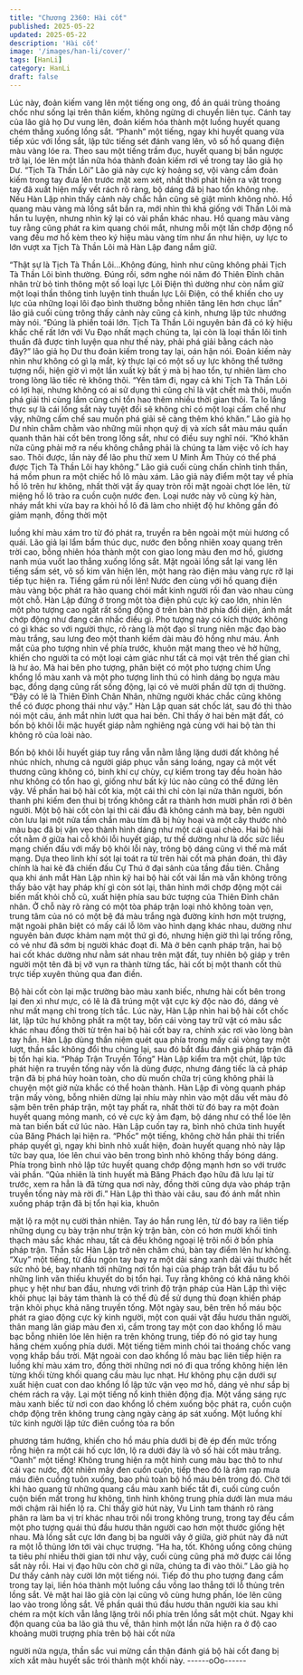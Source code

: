 ```yaml
---
title: "Chương 2360: Hài cốt"
published: 2025-05-22
updated: 2025-05-22
description: 'Hài cốt'
image: '/images/han-li/cover/'
tags: [HanLi]
category: HanLi
draft: false
---
```


Lúc này, đoản kiếm vang lên một tiếng ong ong, đồ án quái trùng
thoáng chốc như sống lại trên thân kiếm, không ngừng di chuyển
liên tục.
Cánh tay của lão giả họ Dư vung lên, đoản kiếm hóa thành một
luồng huyết quang chém thẳng xuống lồng sắt.
“Phanh” một tiếng, ngay khi huyết quang vừa tiếp xúc với lồng
sắt, lập tức tiếng sét đánh vang lên, vô số hồ quang điện màu
vàng lóe ra.
Theo sau một tiếng trầm đục, huyết quang bị bắn ngược trở lại,
lóe lên một lần nữa hóa thành đoản kiếm rơi về trong tay lão giả
họ Dư.
“Tịch Tà Thần Lôi”
Lão giả này cực kỳ hoảng sợ, vội vàng cầm đoản kiếm trong tay
đưa lên trước mặt xem xét, nhất thời phát hiện ra vật trong tay đã
xuất hiện mấy vết rách rõ ràng, bộ dáng đã bị hao tổn không nhẹ.
Nếu Hàn Lập nhìn thấy cảnh này chắc hẳn cũng sẽ giật mình
không nhỏ.
Hồ quang màu vàng mà lồng sắt bắn ra, mới nhìn thì khá giống
với Thần Lôi mà hắn tu luyện, nhưng nhìn kỹ lại có vài phần khác
nhau.
Hồ quang màu vàng tuy rằng cũng phát ra kim quang chói mắt,
nhưng mỗi một lần chớp động nổ vang đều mơ hồ kèm theo ký
hiệu màu vàng tím như ẩn như hiện, uy lực to lớn vượt xa Tịch Tà
Thần Lôi mà Hàn Lập đang nắm giữ.

“Thật sự là Tịch Tà Thần Lôi…Không đúng, hình như cũng không
phải Tịch Tà Thần Lôi bình thường. Đúng rồi, sớm nghe nói năm
đó Thiên Đỉnh chân nhân trừ bỏ tinh thông một số loại lực Lôi
Điện thì dường như còn nắm giữ một loại thần thông tinh luyện
tinh thuần lực Lôi Điện, có thể khiến cho uy lực của những loại lôi
đạo bình thường bỗng nhiên tăng lên hơn chục lần” lão giả cuối
cùng trông thấy cảnh này cũng cả kinh, nhưng lập tức nhướng
mày nói.
“Đúng là phiền toái lớn. Tịch Tà Thần Lôi nguyên bản đã có kỳ
hiệu khắc chế rất lớn với Vu Đạo nhất mạch chúng ta, lại còn là
loại thần lôi tinh thuần đã được tinh luyện qua như thế này, phải
phá giải bằng cách nào đây?” lão giả họ Dư thu đoản kiếm trong
tay lại, oán hận nói.
Đoản kiếm này nhìn như không có gì lạ mắt, kỳ thực lại có một số
uy lực không thể tưởng tượng nổi, hiện giờ vì một lần xuất kỳ bất
ý mà bị hao tổn, tự nhiên làm cho trong lòng lão tiếc rẻ không thôi.
“Yên tâm đi, ngay cả khi Tịch Tà Thần Lôi có lợi hại, nhưng không
có ai sử dụng thì cũng chỉ là vật chết mà thôi, muốn phá giải thì
cùng lắm cũng chỉ tổn hao thêm nhiều thời gian thôi. Ta lo lắng
thực sự là cái lồng sắt này tuyệt đối sẽ không chỉ có một loại cấm
chế như vậy, những cấm chế sau muốn phá giải sẽ càng thêm
khó khăn.” Lão già họ Dư nhìn chằm chằm vào những mũi nhọn
quỷ dị và xích sắt màu máu quấn quanh thân hài cốt bên trong
lồng sắt, như có điều suy nghĩ nói.
“Khó khăn nữa cũng phải mở ra nếu không chẳng phải là chúng
ta làm việc vô ích hay sao. Thôi được, lần này để lão phu thử xem
U Minh Âm Thủy có thể phá được Tịch Tà Thần Lôi hay không.”
Lão giả cuối cùng chấn chỉnh tinh thần, há mồm phun ra một
chiếc hồ lô màu xám.
Lão giả này điểm một tay về phía hồ lô trên hư không, nhất thời
vật ấy quay tròn rồi mặt ngoài chợt lóe lên, từ miệng hồ lô trào ra
cuồn cuộn nước đen.
Loại nước này vô cùng kỳ hàn, nháy mắt khi vừa bay ra khỏi hồ lô
đã làm cho nhiệt độ hư không gần đó giảm mạnh, đồng thời một

luồng khí màu xám tro từ đó phát ra, truyền ra bên ngoài một mùi
hương cổ quái.
Lão giả lại lẩm bẩm thúc dục, nước đen bỗng nhiên xoay quang
trên trời cao, bỗng nhiên hóa thành một con giao long màu đen
mơ hồ, giương nanh múa vuốt lao thẳng xuống lồng sắt.
Mặt ngoài lồng sắt lại vang lên tiếng sấm sét, vô số kim văn hiện
lên, một hang rào điện màu vàng rực rỡ lại tiếp tục hiện ra.
Tiếng gầm rú nổi lên!
Nước đen cùng với hồ quang điện màu vàng bộc phát ra hào
quang chói mắt kinh người rồi đan vào nhau cùng một chỗ.
Hàn Lập đứng ở trong một tòa điện phủ cực kỳ cao lớn, nhìn lên
một pho tượng cao ngất rất sống động ở trên bàn thờ phía đối
diện, ánh mắt chớp động như đang cân nhắc điều gì.
Pho tượng này có kích thước không có gì khác so với người thực,
rõ ràng là một đạo sĩ trung niên mặc đạo bào màu trắng, sau lưng
đeo một thanh kiếm dài màu đỏ hồng như máu.
Ánh mắt của pho tượng nhìn về phía trước, khuôn mặt mang theo
vẻ hờ hững, khiến cho người ta có một loại cảm giác như tất cả
mọi vật trên thế gian chỉ là hư ảo.
Mà hai bên pho tượng, phân biệt có một pho tượng chim Ưng
khổng lồ màu xanh và một pho tượng linh thú có hình dáng bọ
ngựa màu bạc, đồng dạng cũng rất sống động, lại có vẻ mười
phần dữ tợn dị thường.
“Đây có lẽ là Thiên Đỉnh Chân Nhân, những người khác chắc
cũng không thể có được phong thái như vậy.” Hàn Lập quan sát
chốc lát, sau đó thì thào nói một câu, ánh mắt nhìn lướt qua hai
bên.
Chỉ thấy ở hai bên mặt đất, có bốn bộ khôi lỗi mặc huyết giáp
nằm nghiêng ngả cùng với hai bộ tàn thi không rõ của loài nào.

Bốn bộ khôi lỗi huyết giáp tuy rắng vẫn nằm lẳng lặng dưới đất
không hề nhúc nhích, nhưng cả người giáp phục vẫn sáng loáng,
ngay cả một vết thương cũng không có, binh khí cự chùy, cự kiếm
trong tay đều hoàn hảo như không có tổn hao gì, giống như bất
kỳ lúc nào cũng có thể đứng lên vậy.
Về phần hai bộ hài cốt kia, một cái thì chỉ còn lại nửa thân người,
bốn thanh phi kiếm đen thui bị trống không cắt ra thành hơn mười
phần rơi ở bên người.
Một bộ hài cốt còn lại thì cái đầu đã không cánh mà bay, bên
người còn lưu lại một nửa tấm chắn màu tím đã bị hủy hoại và
một cây thước nhỏ màu bạc đã bị vặn vẹo thành hình dáng như
một cái quai chèo.
Hai bộ hài cốt nằm ở giữa hai cỗ khôi lỗi huyết giáp, tư thế dường
như là dốc sức liều mạng chiến đấu với mấy bộ khôi lỗi này, trông
bộ dáng cũng vì thế mà mất mạng.
Dựa theo linh khí sót lại toát ra từ trên hài cốt mà phán đoán, thì
đây chính là hai kẻ đã chiến đấu Cự Thú ở đại sảnh của tầng đầu
tiên.
Chẳng qua khi ánh mắt Hàn Lập nhìn kỹ hai bộ hài cốt vài lần mà
vẫn không trông thấy bảo vật hay pháp khí gì còn sót lại, thân
hình mới chớp động một cái biến mất khỏi chỗ cũ, xuất hiện phía
sau bức tượng của Thiên Đỉnh chân nhân.
Ở chỗ này rõ ràng có một tòa pháp trận loại nhỏ không toàn vẹn,
trung tâm của nó có một bệ đá màu trắng ngà đường kính hơn
một trượng, mặt ngoài phân biệt có mấy cái lỗ lõm vào hình dạng
khác nhau, dường như nguyên bản được khảm nạm một thứ gì
đó, nhưng hiện giờ thì lại trống rỗng, có vẻ như đã sớm bị người
khác đoạt đi.
Mà ở bên cạnh pháp trận, hai bộ hai cốt khác dường như nằm sát
nhau trên mặt đất, tuy nhiên bộ giáp y trên người một tên đã bị vỡ
vụn ra thành từng tấc, hài cốt bị một thanh cốt thủ trực tiếp xuyên
thủng qua đan điền.

Bộ hài cốt còn lại mặc trường bào màu xanh biếc, nhưng hài cốt
bên trong lại đen xì như mực, có lẽ là đã trúng một vật cực kỳ độc
nào đó, dáng vẻ như mất mạng chỉ trong tích tắc.
Lúc này, Hàn Lập nhìn hai bộ hài cốt chốc lát, lập tức hư không
phất ra một tay, bốn cái vòng tay trữ vật có màu sắc khác nhau
đồng thời từ trên hai bộ hài cốt bay ra, chính xác rơi vào lòng bàn
tay hắn.
Hàn Lập dùng thần niệm quét qua phía trong mấy cái vòng tay
một lượt, thần sắc không đổi thu chúng lại, sau đó bắt đầu đánh
giá pháp trận đã bị tổn hại kia.
“Pháp Trận Truyền Tống”
Hàn Lập kiểm tra một chút, lập tức phát hiện ra truyền tống này
vốn là dùng được, nhưng đáng tiếc là cả pháp trận đã bị phá hủy
hoàn toàn, cho dù muốn chữa trị cũng không phải là chuyện một
giờ nửa khắc có thể hoàn thành.
Hàn Lập đi vòng quanh pháp trận mấy vòng, bỗng nhiên dừng lại
nhíu mày nhìn vào một dấu vết màu đỏ sậm bên trên pháp trận,
một tay phất ra, nhất thời từ đó bay ra một đoàn huyết quang
mỏng manh, có vẻ cực kỳ ảm đạm, bộ dáng như có thể lóe lên
mà tan biến bất cứ lúc nào.
Hàn Lập cuốn tay ra, bình nhỏ chứa tinh huyết của Băng Phách
lại hiện ra.
“Phốc” một tiếng, không chờ hắn phải thi triển pháp quyết gì, ngay
khi bình nhỏ xuất hiện, đoàn huyết quang nhỏ này lập tức bay
qua, lóe lên chui vào bên trong bình nhỏ không thấy bóng dáng.
Phía trong bình nhỏ lập tức huyết quang chớp động mạnh hơn so
với trước vài phần.
“Qủa nhiên là tinh huyết mà Băng Phách đạo hữu đã lưu lại từ
trước, xem ra hẳn là đã từng qua nơi này, đồng thời cũng dựa
vào pháp trận truyền tống này mà rời đi.” Hàn Lập thì thào vài
câu, sau đó ánh mắt nhìn xuống pháp trận đã bị tổn hại kia, khuôn

mặt lộ ra một nụ cười thản nhiên.
Tay áo hắn rung lên, từ đó bay ra liên tiếp những dụng cụ bày trận
như trận kỳ trận bàn, còn có hơn mười khối tinh thạch màu sắc
khác nhau, tất cả đều không ngoại lệ trôi nổi ở bốn phía pháp
trận.
Thần sắc Hàn Lập trở nên chăm chú, bàn tay điểm lên hư không.
“Xuy” một tiếng, từ đầu ngón tay bay ra một dải sáng xanh dài vài
thước hết sức nhỏ bé, bay nhanh tới những nơi tổn hại của pháp
trận bắt đầu tu bổ những linh văn thiếu khuyết do bị tổn hại.
Tuy rằng không có khả năng khôi phục y hệt như ban đầu, nhưng
với trình độ trận pháp của Hàn Lập thì việc khôi phục lại bảy tám
thành là có thể đủ để sử dụng thủ đoạn khiến pháp trận khôi phục
khả năng truyền tống.
Một ngày sau, bên trên hồ máu bộc phát ra giao động cực kỳ kinh
người, một con quái vật đầu hươu thân người, thân mang lân
giáp màu đen xì, cầm trong tay một con dao khổng lồ màu bạc
bỗng nhiên lóe lên hiện ra trên không trung, tiếp đó nó giơ tay
hung hăng chém xuống phía dưới.
Một tiếng tiêm minh chói tai thoáng chốc vang vọng khắp bầu trời.
Mặt ngoài con dao khổng lồ màu bạc liên tiếp hiện ra luồng khí
màu xám tro, đồng thời những nơi nó đi qua trống không hiện lên
từng khối từng khối quang cầu màu lục nhạt.
Hư không phụ cận dưới sự xuất hiện cuat con dao khổng lồ lập
tức vặn vẹo mơ hồ, dáng vẻ như sắp bị chém rách ra vậy.
Lại một tiếng nổ kinh thiên động địa.
Một vầng sáng rực màu xanh biếc từ nơi con dao khổng lồ chém
xuống bộc phát ra, cuồn cuộn chớp động trên không trung càng
ngày càng áp sát xuống.
Một luồng khí tức kinh người lập tức điên cuồng tỏa ra bốn

phương tám hướng, khiến cho hồ máu phía dưới bị đè ép đến
mức trống rỗng hiện ra một cái hố cực lớn, lộ ra dưới đáy là vô số
hài cốt màu trắng.
“Oanh” một tiếng!
Không trung hiện ra một hình cung màu bạc thô to như cái vạc
nước, đột nhiên mây đen cuồn cuộn, tiếp theo đó là rậm rạp mưa
máu điên cuồng tuôn xuống, bao phủ toàn bộ hồ máu bên trong
đó.
Chờ tới khi hào quang từ những quang cầu màu xanh biếc tắt đi,
cuối cùng cuồn cuộn biến mất trong hư không, tình hình không
trung phía dưới làn mưa máu mới chậm rãi hiển lộ ra.
Chỉ thấy giờ hút này, Vu Linh tam thánh rõ ràng phân ra làm ba vị
trí khác nhau trôi nổi trong không trung, trong tay đều cầm một
pho tượng quái thú đầu hươu thân người cao hơn một thước
giống hệt nhau.
Mà lồng sắt cực lớn đang bị ba người vây ở giữa, giờ phút này đã
nứt ra một lỗ thủng lớn tới vài chục trượng.
“Ha ha, tốt. Không uổng công chúng ta tiêu phí nhiều thời gian tới
như vậy, cuối cùng cũng phá mở được cái lồng sắt này rồi. Hai vị
đạo hữu còn chờ gì nữa, chúng ta đi vào thôi.” Lão già họ Dư
thấy cảnh này cười lớn một tiếng nói.
Tiếp đó thu pho tượng đang cầm trong tay lại, liền hóa thành một
luồng cầu vồng lao thẳng tới lỗ thủng trên lồng sắt.
Vẻ mặt hai lão giả còn lại cũng vô cùng hưng phấn, lóe lên cũng
lao vào trong lồng sắt.
Về phần quái thú đầu hươu thân người kia sau khi chém ra một
kích vẫn lẳng lặng trôi nổi phía trên lồng sắt một chút.
Ngay khi độn quang của ba lão giả thu về, thân hình một lần nữa
hiện ra ở độ cao khoảng mười trượng phía trên bộ hài cốt nửa

người nửa ngựa, thần sắc vui mừng cần thận đánh giá bộ hài cốt
đang bị xích xắt màu huyết sắc trói thành một khối này.
------oOo------
